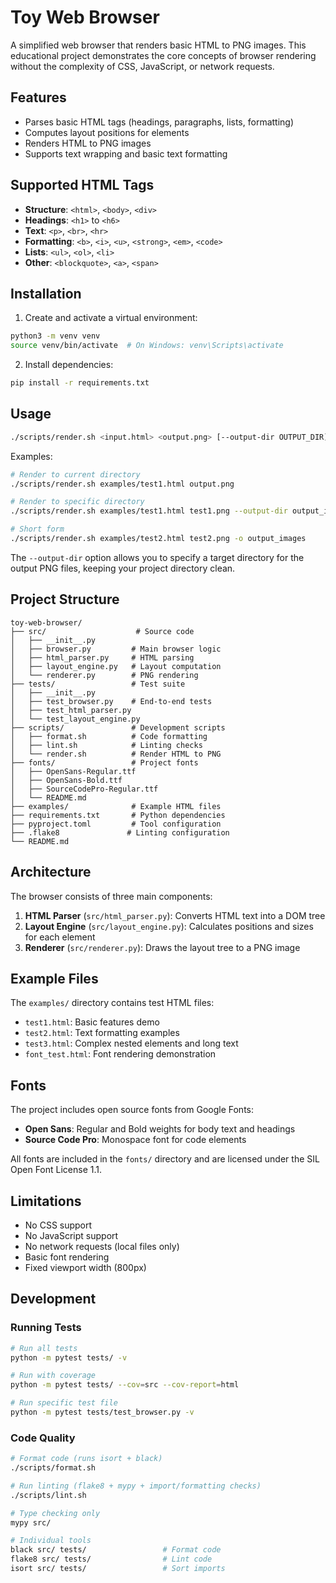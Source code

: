 # Toy Web Browser

A simplified web browser that renders basic HTML to PNG images. This educational project demonstrates the core concepts of browser rendering without the complexity of CSS, JavaScript, or network requests.

## Features

- Parses basic HTML tags (headings, paragraphs, lists, formatting)
- Computes layout positions for elements
- Renders HTML to PNG images
- Supports text wrapping and basic text formatting

## Supported HTML Tags

- **Structure**: `<html>`, `<body>`, `<div>`
- **Headings**: `<h1>` to `<h6>`
- **Text**: `<p>`, `<br>`, `<hr>`
- **Formatting**: `<b>`, `<i>`, `<u>`, `<strong>`, `<em>`, `<code>`
- **Lists**: `<ul>`, `<ol>`, `<li>`
- **Other**: `<blockquote>`, `<a>`, `<span>`

## Installation

1. Create and activate a virtual environment:
```bash
python3 -m venv venv
source venv/bin/activate  # On Windows: venv\Scripts\activate
```

2. Install dependencies:
```bash
pip install -r requirements.txt
```

## Usage

```bash
./scripts/render.sh <input.html> <output.png> [--output-dir OUTPUT_DIR]
```

Examples:
```bash
# Render to current directory
./scripts/render.sh examples/test1.html output.png

# Render to specific directory
./scripts/render.sh examples/test1.html test1.png --output-dir output_images

# Short form
./scripts/render.sh examples/test2.html test2.png -o output_images
```

The `--output-dir` option allows you to specify a target directory for the output PNG files, keeping your project directory clean.

## Project Structure

```
toy-web-browser/
├── src/                    # Source code
│   ├── __init__.py
│   ├── browser.py         # Main browser logic
│   ├── html_parser.py     # HTML parsing
│   ├── layout_engine.py   # Layout computation
│   └── renderer.py        # PNG rendering
├── tests/                 # Test suite
│   ├── __init__.py
│   ├── test_browser.py    # End-to-end tests
│   ├── test_html_parser.py
│   └── test_layout_engine.py
├── scripts/               # Development scripts
│   ├── format.sh          # Code formatting
│   ├── lint.sh            # Linting checks
│   └── render.sh          # Render HTML to PNG
├── fonts/                 # Project fonts
│   ├── OpenSans-Regular.ttf
│   ├── OpenSans-Bold.ttf
│   ├── SourceCodePro-Regular.ttf
│   └── README.md
├── examples/              # Example HTML files
├── requirements.txt       # Python dependencies
├── pyproject.toml         # Tool configuration
├── .flake8               # Linting configuration
└── README.md
```

## Architecture

The browser consists of three main components:

1. **HTML Parser** (`src/html_parser.py`): Converts HTML text into a DOM tree
2. **Layout Engine** (`src/layout_engine.py`): Calculates positions and sizes for each element
3. **Renderer** (`src/renderer.py`): Draws the layout tree to a PNG image

## Example Files

The `examples/` directory contains test HTML files:
- `test1.html`: Basic features demo
- `test2.html`: Text formatting examples
- `test3.html`: Complex nested elements and long text
- `font_test.html`: Font rendering demonstration

## Fonts

The project includes open source fonts from Google Fonts:
- **Open Sans**: Regular and Bold weights for body text and headings
- **Source Code Pro**: Monospace font for code elements

All fonts are included in the `fonts/` directory and are licensed under the SIL Open Font License 1.1.

## Limitations

- No CSS support
- No JavaScript support
- No network requests (local files only)
- Basic font rendering
- Fixed viewport width (800px)

## Development

### Running Tests

```bash
# Run all tests
python -m pytest tests/ -v

# Run with coverage
python -m pytest tests/ --cov=src --cov-report=html

# Run specific test file
python -m pytest tests/test_browser.py -v
```

### Code Quality

```bash
# Format code (runs isort + black)
./scripts/format.sh

# Run linting (flake8 + mypy + import/formatting checks)
./scripts/lint.sh

# Type checking only
mypy src/

# Individual tools
black src/ tests/                 # Format code
flake8 src/ tests/                # Lint code
isort src/ tests/                 # Sort imports
```